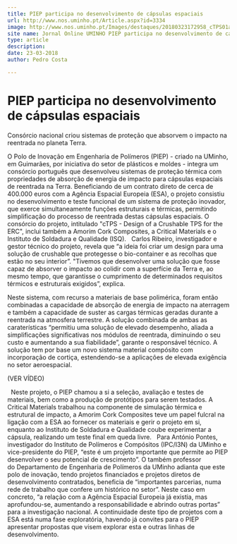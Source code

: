 ```yaml
---
title: PIEP participa no desenvolvimento de cápsulas espaciais
url: http://www.nos.uminho.pt/Article.aspx?id=3334
image: http://www.nos.uminho.pt/Images/destaques/20180323172958_cTPS01a.jpg
site name: Jornal Online UMINHO PIEP participa no desenvolvimento de cápsulas espaciais
type: article
description: 
date: 23-03-2018
author: Pedro Costa

---
```

# PIEP participa no desenvolvimento de cápsulas espaciais


  

Consórcio nacional criou sistemas de proteção que absorvem o impacto na reentrada no planeta Terra.

O Polo de Inovação em Engenharia de Polímeros (PIEP) - criado na UMinho, em Guimarães, por iniciativa do setor de plásticos e moldes - integra um consórcio português que desenvolveu sistemas de proteção térmica com propriedades de absorção de energia de impacto para cápsulas espaciais de reentrada na Terra. Beneficiando de um contrato direto de cerca de 400.000 euros com a Agência Espacial Europeia (ESA), o projeto consistiu no desenvolvimento e teste funcional de um sistema de proteção inovador, que exerce simultaneamente funções estruturais e térmicas, permitindo simplificação do processo de reentrada destas cápsulas espaciais. O consórcio do projeto, intitulado "cTPS - Design of a Crushable TPS for the ERC", inclui também a Amorim Cork Composites, a Critical Materials e o Instituto de Soldadura e Qualidade (ISQ).
 
Carlos Ribeiro, investigador e gestor técnico do projeto, revela que “a ideia foi criar um design para uma solução de crushable que protegesse o bio-container e as recolhas que estão no seu interior”. "Tivemos que desenvolver uma solução que fosse capaz de absorver o impacto ao colidir com a superfície da Terra e, ao mesmo tempo, que garantisse o cumprimento de determinados requisitos térmicos e estruturais exigidos”, explica.

Neste sistema, com recurso a materiais de base polimérica, foram então combinadas a capacidade de absorção de energia de impacto na aterragem e também a capacidade de suster as cargas térmicas geradas durante a reentrada na atmosfera terrestre. A solução combinada de ambas as caraterísticas “permitiu uma solução de elevado desempenho, aliada a simplificações significativas nos módulos de reentrada, diminuindo o seu custo e aumentando a sua fiabilidade”, garante o responsável técnico. A solução tem por base um novo sistema material compósito com incorporação de cortiça, estendendo-se a aplicações de elevada exigência no setor aeroespacial.

(VER VÍDEO)

 
Neste projeto, o PIEP chamou a si a seleção, avaliação e testes de materiais, bem como a produção de protótipos para serem testados. A Critical Materials trabalhou na componente de simulação térmica e estrutural de impacto, a Amorim Cork Composites teve um papel fulcral na ligação com a ESA ao fornecer os materiais e gerir o projeto em si, enquanto ao Instituto de Soldadura e Qualidade coube experimentar a cápsula, realizando um teste final em queda livre.
 
Para António Pontes, investigador do Instituto de Polímeros e Compósitos (IPC/I3N) da UMinho e vice-presidente do PIEP, “este é um projeto importante que permite ao PIEP desenvolver o seu potencial de crescimento”. O também professor do Departamento de Engenharia de Polímeros da UMinho adianta que este polo de inovação, tendo projetos financiados e projetos diretos de desenvolvimento contratados, beneficia de “importantes parcerias, numa rede de trabalho que confere um histórico no setor”. Neste caso em concreto, “a relação com a Agência Espacial Europeia já existia, mas aprofundou-se, aumentando a responsabilidade e abrindo outras portas” para a investigação nacional. A continuidade deste tipo de projetos com a ESA está numa fase exploratória, havendo já convites para o PIEP apresentar propostas que visem explorar esta e outras linhas de desenvolvimento.

